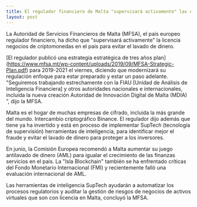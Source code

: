 ```yaml
---
title: El regulador financiero de Malta "supervisará activamente" las empresas de cifrado para evitar
layout: post
---
```


La Autoridad de Servicios Financieros de Malta (MFSA), el país europeo
regulador financiero, ha dicho que "supervisará activamente" la licencia
negocios de criptomonedas en el país para evitar el lavado de dinero.

[El regulador publicó una estrategia estratégica de tres años
plan] (https://www.mfsa.mt/wp-content/uploads/2019/09/MFSA-Strategic-Plan.pdf)
para 2019-2021 el viernes, diciendo que modernizará su regulación
enfoque para estar preparado y estar un paso adelante. "Seguiremos trabajando
estrechamente con la FIAU [Unidad de Análisis de Inteligencia Financiera] y otros
autoridades nacionales e internacionales, incluida la nueva creación
Autoridad de Innovación Digital de Malta (MDIA) ”, dijo la MFSA.

Malta es el hogar de muchas empresas de cifrado, incluida la más grande del mundo.
Intercambio criptográfico Binance. El regulador dijo además que tiene
ya ha invertido y está en proceso de implementar SupTech
(tecnología de supervisión) herramientas de inteligencia, para identificar mejor el fraude
y evitar el lavado de dinero para proteger a los inversores.

En junio, la Comisión Europea recomendó a Malta aumentar su
juego antilavado de dinero (AML) para igualar el crecimiento de las finanzas
servicios en el pais. La "Isla Blockchain" también se ha enfrentado
críticas del Fondo Monetario Internacional (FMI) y recientemente
falló una evaluación internacional de AML.

Las herramientas de inteligencia SupTech ayudarán a automatizar los procesos regulatorios
y auditar la gestión de riesgos de negocios de activos virtuales que son
con licencia en Malta, concluyó la MFSA.
